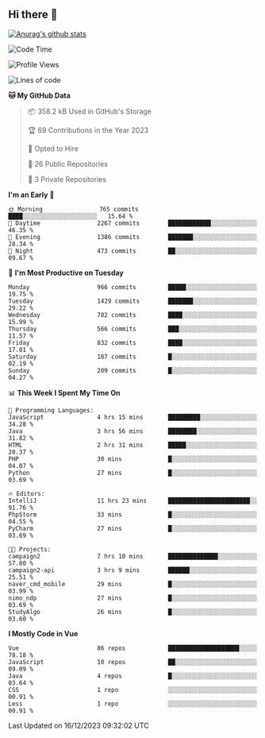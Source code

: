 ## Hi there 👋

[![Anurag's github stats](https://github-readme-stats.vercel.app/api?username=Songwonseok)](https://github.com/anuraghazra/github-readme-stats)



<!--START_SECTION:waka-->
![Code Time](http://img.shields.io/badge/Code%20Time-2%2C612%20hrs%2038%20mins-blue)

![Profile Views](http://img.shields.io/badge/Profile%20Views-0-blue)

![Lines of code](https://img.shields.io/badge/From%20Hello%20World%20I%27ve%20Written-34.8%20million%20lines%20of%20code-blue)

**🐱 My GitHub Data** 

> 📦 358.2 kB Used in GitHub's Storage 
 > 
> 🏆 69 Contributions in the Year 2023
 > 
> 💼 Opted to Hire
 > 
> 📜 26 Public Repositories 
 > 
> 🔑 3 Private Repositories 
 > 
**I'm an Early 🐤** 

```text
🌞 Morning                765 commits         ████░░░░░░░░░░░░░░░░░░░░░   15.64 % 
🌆 Daytime                2267 commits        ████████████░░░░░░░░░░░░░   46.35 % 
🌃 Evening                1386 commits        ███████░░░░░░░░░░░░░░░░░░   28.34 % 
🌙 Night                  473 commits         ██░░░░░░░░░░░░░░░░░░░░░░░   09.67 % 
```
📅 **I'm Most Productive on Tuesday** 

```text
Monday                   966 commits         █████░░░░░░░░░░░░░░░░░░░░   19.75 % 
Tuesday                  1429 commits        ███████░░░░░░░░░░░░░░░░░░   29.22 % 
Wednesday                782 commits         ████░░░░░░░░░░░░░░░░░░░░░   15.99 % 
Thursday                 566 commits         ███░░░░░░░░░░░░░░░░░░░░░░   11.57 % 
Friday                   832 commits         ████░░░░░░░░░░░░░░░░░░░░░   17.01 % 
Saturday                 107 commits         █░░░░░░░░░░░░░░░░░░░░░░░░   02.19 % 
Sunday                   209 commits         █░░░░░░░░░░░░░░░░░░░░░░░░   04.27 % 
```


📊 **This Week I Spent My Time On** 

```text
💬 Programming Languages: 
JavaScript               4 hrs 15 mins       █████████░░░░░░░░░░░░░░░░   34.28 % 
Java                     3 hrs 56 mins       ████████░░░░░░░░░░░░░░░░░   31.82 % 
HTML                     2 hrs 31 mins       █████░░░░░░░░░░░░░░░░░░░░   20.37 % 
PHP                      30 mins             █░░░░░░░░░░░░░░░░░░░░░░░░   04.07 % 
Python                   27 mins             █░░░░░░░░░░░░░░░░░░░░░░░░   03.69 % 

🔥 Editors: 
IntelliJ                 11 hrs 23 mins      ███████████████████████░░   91.76 % 
PhpStorm                 33 mins             █░░░░░░░░░░░░░░░░░░░░░░░░   04.55 % 
PyCharm                  27 mins             █░░░░░░░░░░░░░░░░░░░░░░░░   03.69 % 

🐱‍💻 Projects: 
campaign2                7 hrs 10 mins       ██████████████░░░░░░░░░░░   57.80 % 
campaign2-api            3 hrs 9 mins        ██████░░░░░░░░░░░░░░░░░░░   25.51 % 
naver_cmd_mobile         29 mins             █░░░░░░░░░░░░░░░░░░░░░░░░   03.99 % 
nimo_ndp                 27 mins             █░░░░░░░░░░░░░░░░░░░░░░░░   03.69 % 
StudyAlgo                26 mins             █░░░░░░░░░░░░░░░░░░░░░░░░   03.60 % 
```

**I Mostly Code in Vue** 

```text
Vue                      86 repos            ████████████████████░░░░░   78.18 % 
JavaScript               10 repos            ██░░░░░░░░░░░░░░░░░░░░░░░   09.09 % 
Java                     4 repos             █░░░░░░░░░░░░░░░░░░░░░░░░   03.64 % 
CSS                      1 repo              ░░░░░░░░░░░░░░░░░░░░░░░░░   00.91 % 
Less                     1 repo              ░░░░░░░░░░░░░░░░░░░░░░░░░   00.91 % 
```




 Last Updated on 16/12/2023 09:32:02 UTC
<!--END_SECTION:waka-->
